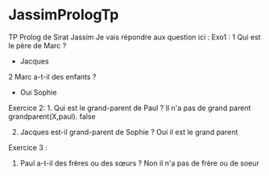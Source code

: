 # JassimPrologTp
TP Prolog de Sirat Jassim
Je vais répondre aux question ici :
Exo1 :
1 Qui est le père de Marc ?
- Jacques

2 Marc a-t-il des enfants ?
- Oui Sophie

Exercice 2: 
    1. Qui est le grand-parent de Paul ?
      Il n'a pas de grand parent
      grandparent(X,paul). 
      false
       
   2. Jacques est-il grand-parent de Sophie ?
    Oui il est le grand parent

Exercice 3 :
1. Paul a-t-il des frères ou des sœurs ?
   Non il n'a pas de frère ou de soeur

